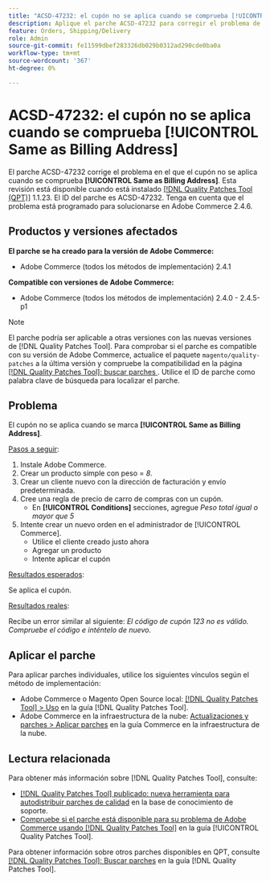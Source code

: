 ```yaml
---
title: "ACSD-47232: el cupón no se aplica cuando se comprueba [!UICONTROL Same as Billing Address]"
description: Aplique el parche ACSD-47232 para corregir el problema de Adobe Commerce en el que el cupón no se aplica cuando se marca [!UICONTROL Same as Billing Address].
feature: Orders, Shipping/Delivery
role: Admin
source-git-commit: fe11599dbef283326db029b0312ad290cde0ba0a
workflow-type: tm+mt
source-wordcount: '367'
ht-degree: 0%

---
```


# ACSD-47232: el cupón no se aplica cuando se comprueba [!UICONTROL Same as Billing Address]

El parche ACSD-47232 corrige el problema en el que el cupón no se aplica cuando se comprueba **[!UICONTROL Same as Billing Address]**. Esta revisión está disponible cuando está instalado [[!DNL Quality Patches Tool (QPT)]](https://experienceleague.adobe.com/en/docs/commerce-knowledge-base/kb/announcements/commerce-announcements/magento-quality-patches-released-new-tool-to-self-serve-quality-patches) 1.1.23. El ID del parche es ACSD-47232. Tenga en cuenta que el problema está programado para solucionarse en Adobe Commerce 2.4.6.

## Productos y versiones afectados

**El parche se ha creado para la versión de Adobe Commerce:**

* Adobe Commerce (todos los métodos de implementación) 2.4.1

**Compatible con versiones de Adobe Commerce:**

* Adobe Commerce (todos los métodos de implementación) 2.4.0 - 2.4.5-p1

>[!NOTE]
>
>El parche podría ser aplicable a otras versiones con las nuevas versiones de [!DNL Quality Patches Tool]. Para comprobar si el parche es compatible con su versión de Adobe Commerce, actualice el paquete `magento/quality-patches` a la última versión y compruebe la compatibilidad en la página [[!DNL Quality Patches Tool]: buscar parches ](https://experienceleague.adobe.com/tools/commerce-quality-patches/index.html). Utilice el ID de parche como palabra clave de búsqueda para localizar el parche.

## Problema

El cupón no se aplica cuando se marca **[!UICONTROL Same as Billing Address]**.

<u>Pasos a seguir</u>:

1. Instale Adobe Commerce.
1. Crear un producto simple con peso = *8*.
1. Crear un cliente nuevo con la dirección de facturación y envío predeterminada.
1. Cree una regla de precio de carro de compras con un cupón.
   * En **[!UICONTROL Conditions]** secciones, agregue *Peso total igual o mayor que 5*
1. Intente crear un nuevo orden en el administrador de [!UICONTROL Commerce].
   * Utilice el cliente creado justo ahora
   * Agregar un producto
   * Intente aplicar el cupón

<u>Resultados esperados</u>:

Se aplica el cupón.

<u>Resultados reales</u>:

Recibe un error similar al siguiente: *El código de cupón 123 no es válido. Compruebe el código e inténtelo de nuevo.*

## Aplicar el parche

Para aplicar parches individuales, utilice los siguientes vínculos según el método de implementación:

* Adobe Commerce o Magento Open Source local: [[!DNL Quality Patches Tool] > Uso](/help/tools/quality-patches-tool/usage.md) en la guía [!DNL Quality Patches Tool].
* Adobe Commerce en la infraestructura de la nube: [Actualizaciones y parches > Aplicar parches](https://experienceleague.adobe.com/docs/commerce-cloud-service/user-guide/develop/upgrade/apply-patches.html) en la guía Commerce en la infraestructura de la nube.

## Lectura relacionada

Para obtener más información sobre [!DNL Quality Patches Tool], consulte:

* [[!DNL Quality Patches Tool] publicado: nueva herramienta para autodistribuir parches de calidad](https://experienceleague.adobe.com/en/docs/commerce-knowledge-base/kb/announcements/commerce-announcements/magento-quality-patches-released-new-tool-to-self-serve-quality-patches) en la base de conocimiento de soporte.
* [Compruebe si el parche está disponible para su problema de Adobe Commerce usando [!DNL Quality Patches Tool]](/help/tools/quality-patches-tool/patches-available-in-qpt/check-patch-for-magento-issue-with-magento-quality-patches.md) en la guía [!UICONTROL Quality Patches Tool].


Para obtener información sobre otros parches disponibles en QPT, consulte [[!DNL Quality Patches Tool]: Buscar parches](https://experienceleague.adobe.com/tools/commerce-quality-patches/index.html) en la guía [!DNL Quality Patches Tool].

